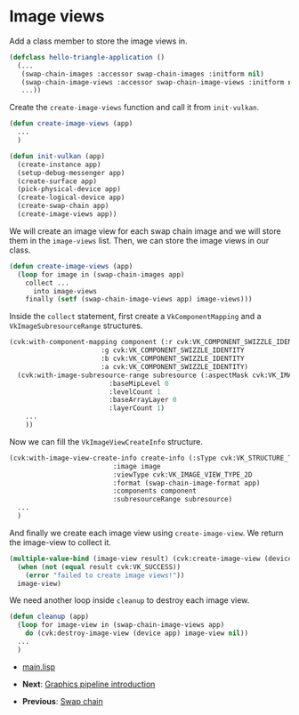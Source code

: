 
# Image views

Add a class member to store the image views in.

```lisp
(defclass hello-triangle-application ()
  (...
   (swap-chain-images :accessor swap-chain-images :initform nil)
   (swap-chain-image-views :accessor swap-chain-image-views :initform nil)
   ...))
```

Create the `create-image-views` function and call it from `init-vulkan`.

```lisp
(defun create-image-views (app)
  ...
  )

(defun init-vulkan (app)
  (create-instance app)
  (setup-debug-messenger app)
  (create-surface app)
  (pick-physical-device app)
  (create-logical-device app)
  (create-swap-chain app)
  (create-image-views app))
```

We will create an image view for each swap chain image and we will store them in the `image-views` list. Then, we can store the image views in our class.

```lisp
(defun create-image-views (app)
  (loop for image in (swap-chain-images app)
	collect ...
	  into image-views
	finally (setf (swap-chain-image-views app) image-views)))
```

Inside the `collect` statement, first create a `VkComponentMapping` and a `VkImageSubresourceRange` structures.

```lisp
(cvk:with-component-mapping component (:r cvk:VK_COMPONENT_SWIZZLE_IDENTITY
				       :g cvk:VK_COMPONENT_SWIZZLE_IDENTITY
				       :b cvk:VK_COMPONENT_SWIZZLE_IDENTITY
				       :a cvk:VK_COMPONENT_SWIZZLE_IDENTITY)
  (cvk:with-image-subresource-range subresource (:aspectMask cvk:VK_IMAGE_ASPECT_COLOR_BIT
						 :baseMipLevel 0
						 :levelCount 1
						 :baseArrayLayer 0
						 :layerCount 1)
    ...
    ))
```

Now we can fill the `VkImageViewCreateInfo` structure.

```lisp
(cvk:with-image-view-create-info create-info (:sType cvk:VK_STRUCTURE_TYPE_IMAGE_VIEW_CREATE_INFO
  					      :image image
					      :viewType cvk:VK_IMAGE_VIEW_TYPE_2D
					      :format (swap-chain-image-format app)
					      :components component
					      :subresourceRange subresource)
  ...
  )
```

And finally we create each image view using `create-image-view`. We return the image-view to collect it.

```lisp
(multiple-value-bind (image-view result) (cvk:create-image-view (device app) create-info nil)
  (when (not (equal result cvk:VK_SUCCESS))
    (error "failed to create image views!"))
  image-view)
```

We need another loop inside `cleanup` to destroy each image view.

```lisp
(defun cleanup (app)
  (loop for image-view in (swap-chain-image-views app)
	do (cvk:destroy-image-view (device app) image-view nil))
  ...
  )
```

* [main.lisp](https://github.com/Hectarea1996/common-vulkan-guide/blob/main/code-guide/image-views.lisp)

* **Next**: [Graphics pipeline introduction](https://hectarea1996.github.io/common-vulkan/guide/graphics-pipeline-introduction.html)
* **Previous**: [Swap chain](https://hectarea1996.github.io/common-vulkan/guide/swap-chain.html)
